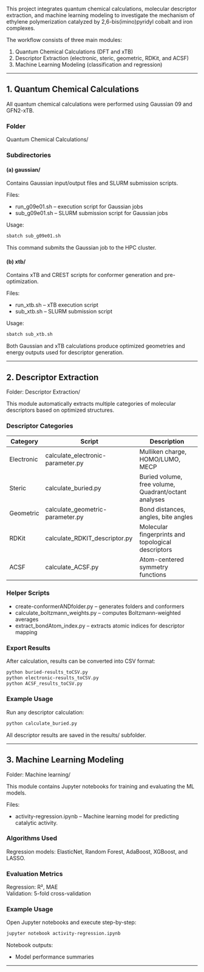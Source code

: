 This project integrates quantum chemical calculations, molecular descriptor extraction, and machine learning modeling to investigate the mechanism of ethylene polymerization catalyzed by 2,6-bis(imino)pyridyl cobalt and iron complexes.

The workflow consists of three main modules:

1. Quantum Chemical Calculations (DFT and xTB)
2. Descriptor Extraction (electronic, steric, geometric, RDKit, and ACSF)
3. Machine Learning Modeling (classification and regression)

---

## 1. Quantum Chemical Calculations

All quantum chemical calculations were performed using Gaussian 09 and GFN2-xTB.

### Folder
Quantum Chemical Calculations/

### Subdirectories

#### (a) gaussian/
Contains Gaussian input/output files and SLURM submission scripts.

Files:
- run_g09e01.sh – execution script for Gaussian jobs  
- sub_g09e01.sh – SLURM submission script for Gaussian jobs  

Usage:
```bash
sbatch sub_g09e01.sh
```

This command submits the Gaussian job to the HPC cluster.

#### (b) xtb/
Contains xTB and CREST scripts for conformer generation and pre-optimization.

Files:
- run_xtb.sh – xTB execution script  
- sub_xtb.sh – SLURM submission script  

Usage:
```bash
sbatch sub_xtb.sh
```

Both Gaussian and xTB calculations produce optimized geometries and energy outputs used for descriptor generation.

---

## 2. Descriptor Extraction

Folder:
Descriptor Extraction/

This module automatically extracts multiple categories of molecular descriptors based on optimized structures.

### Descriptor Categories

| Category | Script | Description |
|-----------|--------|-------------|
| Electronic | calculate_electronic-parameter.py | Mulliken charge, HOMO/LUMO, MECP |
| Steric | calculate_buried.py | Buried volume, free volume, Quadrant/octant analyses |
| Geometric | calculate_geometric-parameter.py | Bond distances, angles, bite angles |
| RDKit | calculate_RDKIT_descriptor.py | Molecular fingerprints and topological descriptors |
| ACSF | calculate_ACSF.py | Atom-centered symmetry functions |

### Helper Scripts
- create-conformerANDfolder.py – generates folders and conformers  
- calculate_boltzmann_weights.py – computes Boltzmann-weighted averages  
- extract_bondAtom_index.py – extracts atomic indices for descriptor mapping  

### Export Results
After calculation, results can be converted into CSV format:
```bash
python buried-results_toCSV.py
python electronic-results_toCSV.py
python ACSF_results_toCSV.py
```

### Example Usage
Run any descriptor calculation:
```bash
python calculate_buried.py
```
All descriptor results are saved in the results/ subfolder.

---

## 3. Machine Learning Modeling

Folder:
Machine learning/

This module contains Jupyter notebooks for training and evaluating the ML models.

Files:
- activity-regression.ipynb – Machine learning model for predicting catalytic activity.

### Algorithms Used
Regression models: ElasticNet, Random Forest, AdaBoost, XGBoost, and LASSO.

### Evaluation Metrics
Regression: R², MAE  
Validation: 5-fold cross-validation  

### Example Usage
Open Jupyter notebooks and execute step-by-step:
```bash
jupyter notebook activity-regression.ipynb
```

Notebook outputs:
- Model performance summaries  

---
